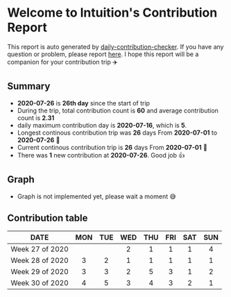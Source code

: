 
# Welcome to lntuition's Contribution Report
This report is auto generated by [daily-contribution-checker](https://github.com/lntuition/daily-contribution-checker).
If you have any question or problem, please report [here](https://github.com/lntuition/daily-contribution-checker/issues).
I hope this report will be a companion for your contribution trip :airplane:


## Summary
- **2020-07-26** is **26th day** since the start of trip
- During the trip, total contribution count is **60** 
and average contribution count is **2.31**
- daily maximum contribution day is **2020-07-16**, which is **5**.
- Longest continous contribution trip was **26** days 
From **2020-07-01** to **2020-07-26** :walking:
- Current continous contribution trip is **26** days 
From **2020-07-01** :running:
- There was **1** new contribution at **2020-07-26**.
Good job :+1:

## Graph
- Graph is not implemented yet, please wait a moment :sweat_smile: 

## Contribution table
|      DATE       | MON | TUE | WED | THU | FRI | SAT | SUN |
|:---------------:|:---:|:---:|:---:|:---:|:---:|:---:|:---:|
| Week 27 of 2020 |     |     |  2  |  1  |  1  |  1  |  4  |
| Week 28 of 2020 |  3  |  2  |  1  |  1  |  1  |  1  |  1  |
| Week 29 of 2020 |  3  |  3  |  2  |  5  |  3  |  1  |  2  |
| Week 30 of 2020 |  4  |  5  |  3  |  4  |  3  |  2  |  1  |

        